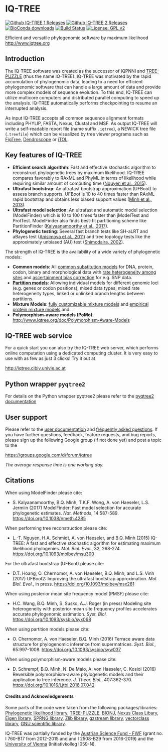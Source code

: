 IQ-TREE
=======

[![Github IQ-TREE 1 Releases](https://img.shields.io/github/downloads/Cibiv/IQ-TREE/total.svg?style=social&logo=github&label=iqtree1%20download)](https://github.com/Cibiv/IQ-TREE/releases)
[![Github IQ-TREE 2 Releases](https://img.shields.io/github/downloads/iqtree/iqtree2/total.svg?style=social&logo=github&label=iqtree2%20download)](https://github.com/iqtree/iqtree2/releases)
[![BioConda downloads](https://img.shields.io/conda/dn/bioconda/iqtree.svg?style=flag&label=BioConda%20install)](https://anaconda.org/bioconda/iqtree)
[![Build Status](https://travis-ci.org/bqminh/IQ-TREE.svg?branch=master)](https://travis-ci.org/bqminh/IQ-TREE)
[![License: GPL v2](https://img.shields.io/badge/License-GPL%20v2-blue.svg)](https://www.gnu.org/licenses/old-licenses/gpl-2.0.en.html)

Efficient and versatile phylogenomic software by maximum likelihood <http://www.iqtree.org>

Introduction
------------

The IQ-TREE software was created as the successor of IQPNNI and [TREE-PUZZLE](http://www.tree-puzzle.de) (thus the name IQ-TREE). IQ-TREE was motivated by the rapid accumulation of phylogenomic data, leading to a need for efficient phylogenomic software that can handle a large amount of data and provide more complex models of sequence evolution. To this end, IQ-TREE can utilize multicore computers and distributed parallel computing to speed up the analysis. IQ-TREE automatically performs checkpointing to resume an interrupted analysis.

As input IQ-TREE accepts all common sequence alignment formats including PHYLIP, FASTA, Nexus, Clustal and MSF. As output IQ-TREE will write a self-readable report file (name suffix `.iqtree`), a NEWICK tree file (`.treefile`)  which can be visualized by tree viewer programs such as [FigTree](http://tree.bio.ed.ac.uk/software/figtree/), [Dendroscope](http://dendroscope.org) or [iTOL](http://itol.embl.de).


Key features of IQ-TREE
-----------------------

* __Efficient search algorithm__: Fast and effective stochastic algorithm to reconstruct phylogenetic trees by maximum likelihood. IQ-TREE compares favorably to RAxML and PhyML in terms of likelihood while requiring similar amount of computing time ([Nguyen et al., 2015]).
* __Ultrafast bootstrap__: An ultrafast bootstrap approximation (UFBoot) to assess branch supports. UFBoot is 10 to 40 times faster than RAxML rapid bootstrap and obtains less biased support values ([Minh et al., 2013]).
* __Ultrafast model selection__: An ultrafast and automatic model selection (ModelFinder) which is 10 to 100 times faster than jModelTest and ProtTest. ModelFinder also finds best-fit partitioning scheme like PartitionFinder ([Kalyaanamoorthy et al., 2017]).
* __Phylogenetic testing__: Several fast branch tests like SH-aLRT and aBayes test ([Anisimova et al., 2011]) and tree topology tests like the approximately unbiased (AU) test ([Shimodaira, 2002]).


The strength of IQ-TREE is the availability of a wide variety of phylogenetic models:

* __Common models__: All [common substitution models](http://www.iqtree.org/doc/Substitution-Models) for DNA, protein, codon, binary and morphological data with [rate heterogeneity among sites](http://www.iqtree.org/doc/Substitution-Models/#rate-heterogeneity-across-sites) and [ascertainment bias correction](http://www.iqtree.org/doc/Substitution-Models/#ascertainment-bias-correction) for e.g. SNP data.
* __[Partition models](http://www.iqtree.org/doc/Complex-Models/#partition-models)__: Allowing individual models for different genomic loci (e.g. genes or codon positions), mixed data types, mixed rate heterogeneity types, linked or unlinked branch lengths between partitions.
* __Mixture Models__: [fully customizable mixture models](http://www.iqtree.org/doc/Complex-Models/#mixture-models) and [empirical protein mixture models](http://www.iqtree.org/doc/Substitution-Models/#protein-models) and.
* __Polymorphism-aware models (PoMo)__: <http://www.iqtree.org/doc/Polymorphism-Aware-Models>


IQ-TREE web service
-------------------

For a quick start you can also try the IQ-TREE web server, which performs online computation using a dedicated computing cluster. It is very easy to use with as few as just 3 clicks! Try it out at

<http://iqtree.cibiv.univie.ac.at>


Python wrapper `pyqtree2`
-----------------------

For details on the Python wrapper pyqtree2 please refer to the [pyqtree2 documentation](https://github.com/cogent3/pyqtree2/blob/master/pyqtree/README.md)


User support
------------

Please refer to the [user documentation](http://www.iqtree.org/doc/) and [frequently asked questions](http://www.iqtree.org/doc/Frequently-Asked-Questions). If you have further questions, feedback, feature requests, and bug reports, please sign up the following Google group (if not done yet) and post a topic to the 

<https://groups.google.com/d/forum/iqtree>

_The average response time is one working day._

Citations
---------

When using ModelFinder please cite:

* S. Kalyaanamoorthy, B.Q. Minh, T.K.F. Wong, A. von Haeseler, L.S. Jermiin (2017) ModelFinder: Fast model selection for accurate phylogenetic estimates. *Nat. Methods*, 14:587-589. <https://doi.org/10.1038/nmeth.4285>

When performing tree reconstruction please cite:

* L.-T. Nguyen, H.A. Schmidt, A. von Haeseler, and B.Q. Minh (2015) IQ-TREE: A fast and effective stochastic algorithm for estimating maximum likelihood phylogenies. *Mol. Biol. Evol.*, 32, 268-274. <https://doi.org/10.1093/molbev/msu300>

For the ultrafast bootstrap (UFBoot) please cite:

* D.T. Hoang, O. Chernomor, A. von Haeseler, B.Q. Minh, and L.S. Vinh (2017) UFBoot2: Improving the ultrafast bootstrap approximation. *Mol. Biol. Evol.*, in press. <https://doi.org/10.1093/molbev/msx281>

When using posterior mean site frequency model (PMSF) please cite:

* H.C. Wang, B.Q. Minh, S. Susko, A.J. Roger (in press) Modeling site heterogeneity with posterior mean site frequency profiles accelerates accurate phylogenomic estimation. *Syst. Biol.* <https://doi.org/10.1093/sysbio/syx068>

When using partition models please cite:

* O. Chernomor, A. von Haeseler, B.Q. Minh (2016) Terrace aware data structure for phylogenomic inference from supermatrices. *Syst. Biol.*, 65:997-1008. <https://doi.org/10.1093/sysbio/syw037>

When using polymorphism-aware models please cite:

* D. Schrempf, B.Q. Minh, N. De Maio, A. von Haeseler, C. Kosiol (2016) Reversible polymorphism-aware phylogenetic models and their application to tree inference. *J. Theor. Biol.*, 407:362-370. <https://doi.org/10.1016/j.jtbi.2016.07.042>

#### Credits and Acknowledgements

Some parts of the code were taken from the following packages/libraries: [Phylogenetic likelihood library](http://www.libpll.org), [TREE-PUZZLE](http://www.tree-puzzle.de), 
[BIONJ](http://dx.doi.org/10.1093/oxfordjournals.molbev.a025808), [Nexus Class Libary](http://dx.doi.org/10.1093/bioinformatics/btg319), [Eigen library](http://eigen.tuxfamily.org/),
[SPRNG library](http://www.sprng.org), [Zlib library](http://www.zlib.net), [gzstream library](http://www.cs.unc.edu/Research/compgeom/gzstream/), [vectorclass library](http://www.agner.org/optimize/), [GNU scientific library](https://www.gnu.org/software/gsl/).


IQ-TREE was partially funded by the [Austrian Science Fund - FWF](http://www.fwf.ac.at/) (grant no. I 760-B17 from 2012-2015 and and I 2508-B29 from 2016-2019) and the [University of Vienna](https://www.univie.ac.at/) (Initiativkolleg I059-N).


[Anisimova et al., 2011]: http://dx.doi.org/10.1093/sysbio/syr041
[Guindon et al., 2010]: http://dx.doi.org/10.1093/sysbio/syq010
[Kalyaanamoorthy et al., 2017]: https://doi.org/10.1038/nmeth.4285
[Minh et al., 2013]: http://dx.doi.org/10.1093/molbev/mst024
[Nguyen et al., 2015]: http://dx.doi.org/10.1093/molbev/msu300
[Shimodaira, 2002]: http://dx.doi.org/10.1080/10635150290069913
